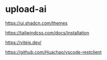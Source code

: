 # upload-ai

https://ui.shadcn.com/themes

https://tailwindcss.com/docs/installation

https://vitejs.dev/

https://github.com/Huachao/vscode-restclient

